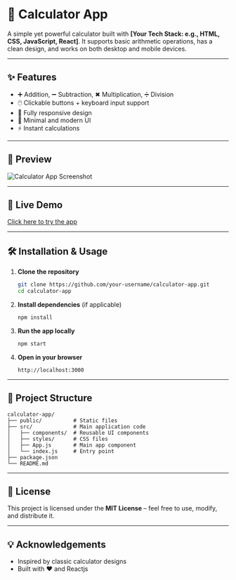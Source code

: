 # 🧮 Calculator App

A simple yet powerful calculator built with **\[Your Tech Stack: e.g., HTML, CSS, JavaScript, React]**.
It supports basic arithmetic operations, has a clean design, and works on both desktop and mobile devices.

---

## ✨ Features

- ➕ Addition, ➖ Subtraction, ✖ Multiplication, ➗ Division
- 🖱️ Clickable buttons + keyboard input support
- 📱 Fully responsive design
- 🎨 Minimal and modern UI
- ⚡ Instant calculations

---

## 📸 Preview

![Calculator App Screenshot](./screenshot.png)

---

## 🚀 Live Demo

[Click here to try the app](https://your-live-demo-link.com)

---

## 🛠️ Installation & Usage

1. **Clone the repository**

   ```bash
   git clone https://github.com/your-username/calculator-app.git
   cd calculator-app
   ```

2. **Install dependencies** (if applicable)

   ```bash
   npm install
   ```

3. **Run the app locally**

   ```bash
   npm start
   ```

4. **Open in your browser**

   ```
   http://localhost:3000
   ```

---

## 📂 Project Structure

```
calculator-app/
├── public/          # Static files
├── src/             # Main application code
│   ├── components/  # Reusable UI components
│   ├── styles/      # CSS files
│   ├── App.js       # Main app component
│   └── index.js     # Entry point
├── package.json
└── README.md
```

---

## 📜 License

This project is licensed under the **MIT License** – feel free to use, modify, and distribute it.

---

## 💡 Acknowledgements

- Inspired by classic calculator designs
- Built with ❤️ and Reactjs
